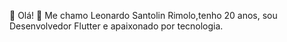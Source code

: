 
:pushpin: Olá! :wave: Me chamo Leonardo Santolin Rimolo,tenho 20 anos, sou Desenvolvedor Flutter e apaixonado por tecnologia.





